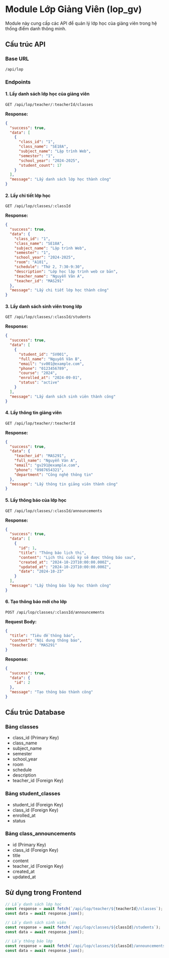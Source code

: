 # Module Lớp Giảng Viên (lop_gv)

Module này cung cấp các API để quản lý lớp học của giảng viên trong hệ thống điểm danh thông minh.

## Cấu trúc API

### Base URL
```
/api/lop
```

### Endpoints

#### 1. Lấy danh sách lớp học của giảng viên
```
GET /api/lop/teacher/:teacherId/classes
```

**Response:**
```json
{
  "success": true,
  "data": [
    {
      "class_id": "1",
      "class_name": "SE18A",
      "subject_name": "Lập trình Web",
      "semester": "1",
      "school_year": "2024-2025",
      "student_count": 17
    }
  ],
  "message": "Lấy danh sách lớp học thành công"
}
```

#### 2. Lấy chi tiết lớp học
```
GET /api/lop/classes/:classId
```

**Response:**
```json
{
  "success": true,
  "data": {
    "class_id": "1",
    "class_name": "SE18A",
    "subject_name": "Lập trình Web",
    "semester": "1",
    "school_year": "2024-2025",
    "room": "A101",
    "schedule": "Thứ 2, 7:30-9:30",
    "description": "Lớp học lập trình web cơ bản",
    "teacher_name": "Nguyễn Văn A",
    "teacher_id": "MAS291"
  },
  "message": "Lấy chi tiết lớp học thành công"
}
```

#### 3. Lấy danh sách sinh viên trong lớp
```
GET /api/lop/classes/:classId/students
```

**Response:**
```json
{
  "success": true,
  "data": [
    {
      "student_id": "SV001",
      "full_name": "Nguyễn Văn B",
      "email": "sv001@example.com",
      "phone": "0123456789",
      "course": "2024",
      "enrolled_at": "2024-09-01",
      "status": "active"
    }
  ],
  "message": "Lấy danh sách sinh viên thành công"
}
```

#### 4. Lấy thông tin giảng viên
```
GET /api/lop/teacher/:teacherId
```

**Response:**
```json
{
  "success": true,
  "data": {
    "teacher_id": "MAS291",
    "full_name": "Nguyễn Văn A",
    "email": "gv291@example.com",
    "phone": "0987654321",
    "department": "Công nghệ thông tin"
  },
  "message": "Lấy thông tin giảng viên thành công"
}
```

#### 5. Lấy thông báo của lớp học
```
GET /api/lop/classes/:classId/announcements
```

**Response:**
```json
{
  "success": true,
  "data": [
    {
      "id": 1,
      "title": "Thông báo lịch thi",
      "content": "Lịch thi cuối kỳ sẽ được thông báo sau",
      "created_at": "2024-10-23T10:00:00.000Z",
      "updated_at": "2024-10-23T10:00:00.000Z",
      "date": "2024-10-23"
    }
  ],
  "message": "Lấy thông báo lớp học thành công"
}
```

#### 6. Tạo thông báo mới cho lớp
```
POST /api/lop/classes/:classId/announcements
```

**Request Body:**
```json
{
  "title": "Tiêu đề thông báo",
  "content": "Nội dung thông báo",
  "teacherId": "MAS291"
}
```

**Response:**
```json
{
  "success": true,
  "data": {
    "id": 2
  },
  "message": "Tạo thông báo thành công"
}
```

## Cấu trúc Database

### Bảng classes
- class_id (Primary Key)
- class_name
- subject_name
- semester
- school_year
- room
- schedule
- description
- teacher_id (Foreign Key)

### Bảng student_classes
- student_id (Foreign Key)
- class_id (Foreign Key)
- enrolled_at
- status

### Bảng class_announcements
- id (Primary Key)
- class_id (Foreign Key)
- title
- content
- teacher_id (Foreign Key)
- created_at
- updated_at

## Sử dụng trong Frontend

```typescript
// Lấy danh sách lớp học
const response = await fetch(`/api/lop/teacher/${teacherId}/classes`);
const data = await response.json();

// Lấy danh sách sinh viên
const response = await fetch(`/api/lop/classes/${classId}/students`);
const data = await response.json();

// Lấy thông báo lớp
const response = await fetch(`/api/lop/classes/${classId}/announcements`);
const data = await response.json();
```
